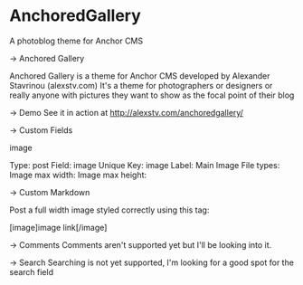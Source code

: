 AnchoredGallery
===============

A photoblog theme for Anchor CMS

-> Anchored Gallery

Anchored Gallery is a theme for Anchor CMS developed by Alexander Stavrinou (alexstv.com)
It's a theme for photographers or designers or really anyone with pictures they want to show
as the focal point of their blog

-> Demo
See it in action at http://alexstv.com/anchoredgallery/

-> Custom Fields 

image

Type: post
Field: image
Unique Key: image
Label: Main Image
File types: 
Image max width: 
Image max height: 

-> Custom Markdown

Post a full width image styled correctly using this tag:

[image]image link[/image]

-> Comments
Comments aren't supported yet but I'll be looking into it.

-> Search
Searching is not yet supported, I'm looking for a good spot for the search field
